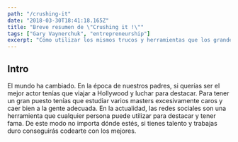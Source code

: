 ```yaml
---
path: "/crushing-it"
date: "2018-03-30T18:41:18.165Z"
title: "Breve resumen de \"Crushing it !\""
tags: ["Gary Vaynerchuk", "entrepreneurship"]
excerpt: "Cómo utilizar los mismos trucos y herramientas que los grandes emprendedores utilizan para construir sus negocios y tener influencia."
---
```


## Intro
El mundo ha cambiado. En la época de nuestros padres, si querías ser el mejor actor tenías que viajar a Hollywood y luchar para destacar. Para tener un gran puesto tenías que estudiar varios masters excesivamente caros y caer bien a la gente adecuada.
En la actualidad, las redes sociales son una herramienta que cualquier persona puede utilizar para destacar y tener fama. De este modo no importa dónde estés, si tienes talento y trabajas duro conseguirás codearte con los mejores.

